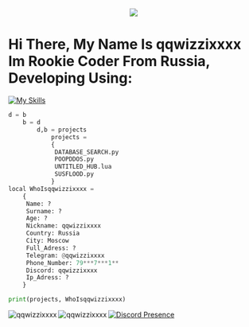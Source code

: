 <h1 align="center">
    <img src="https://readme-typing-svg.herokuapp.com/?font=Overpass&weight=900&size=48&pause=1000&color=8478F7&center=true&vCenter=true&random=true&width=900&lines=qqwizzixxxx" />
</h1>

# Hi There, My Name Is qqwizzixxxx Im Rookie Coder From Russia, Developing Using:
[![My Skills](https://skillicons.dev/icons?i=discord,github,lua,python,windows)](https://skillicons.dev)

```python
d = b
    b = d
        d,b = projects
            projects =
            {
             DATABASE_SEARCH.py
             POOPDDOS.py
             UNTITLED_HUB.lua
             SUSFLOOD.py
            }
local WhoIsqqwizzixxxx =
    {
     Name: ?
     Surname: ?
     Age: ?
     Nickname: qqwizzixxxx
     Country: Russia
     City: Moscow
     Full_Adress: ?
     Telegram: @qqwizzixxxx
     Phone_Number: 79***7***1**
     Discord: qqwizzixxxx
     Ip_Adress: ?
    }

print(projects, WhoIsqqwizzixxxx)
```

<p><img align="left" src="https://github-readme-stats.vercel.app/api?username=qqwizzixxxx&show_icons=true&theme=transparent" alt="qqwizzixxxx" /></p>
<p><img align="left" src="https://github-readme-stats.vercel.app/api/top-langs/?username=qqwizzixxxx&show_icons=true&theme=transparent" alt="qqwizzixxxx" /></p>

 [![Discord Presence](https://lanyard.cnrad.dev/api/802215458588721187)](https://discord.com/users/802215458588721187)
